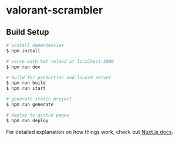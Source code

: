 # valorant-scrambler

## Build Setup

```bash
# install dependencies
$ npm install

# serve with hot reload at localhost:3000
$ npm run dev

# build for production and launch server
$ npm run build
$ npm run start

# generate static project
$ npm run generate

# deploy to github pages
$ npm run deploy

```

For detailed explanation on how things work, check out [Nuxt.js docs](https://nuxtjs.org).
